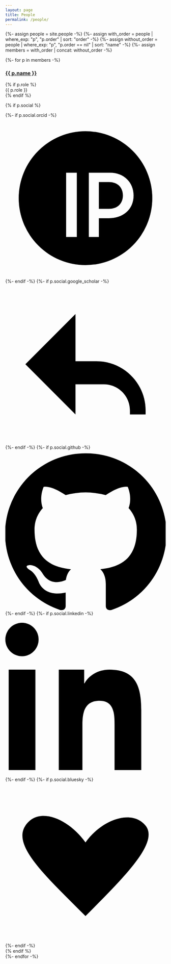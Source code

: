 ```yaml
---
layout: page
title: People
permalink: /people/
---
```


<div class="people-grid">

{%- assign people = site.people -%}
{%- assign with_order = people | where_exp: "p", "p.order" | sort: "order" -%}
{%- assign without_order = people | where_exp: "p", "p.order == nil" | sort: "name" -%}
{%- assign members = with_order | concat: without_order -%}

{%- for p in members -%}
<article class="person-card">
  <a class="person-photo" href="{{ p.url | relative_url }}" {% if p.photo %}style="background-image:url('{{ p.photo | relative_url }}');"{% endif %} aria-label="{{ p.name }}"></a>

  <h3 class="person-name"><a href="{{ p.url | relative_url }}">{{ p.name }}</a></h3>
  {% if p.role %}<div class="person-role">{{ p.role }}</div>{% endif %}

  {% if p.social %}
  <div class="avatar-social">
      {%- if p.social.orcid -%}
      <a href="{{ p.social.orcid }}" aria-label="ORCID" target="_blank" rel="noopener">
        <svg viewBox="0 0 24 24" aria-hidden="true"><path d="M12 2a10 10 0 1 0 .001 20.001A10 10 0 0 0 12 2zm-2.9 6.2h1.6v9.6H9.1V8.2zm3.4 0h3.2c2 0 3.5 1.4 3.5 3.4 0 2.2-1.7 3.4-3.7 3.4h-1.5v2.8h-1.5V8.2zm1.5 1.4v4h1.5c1.4 0 2.1-.9 2.1-2s-.7-2-2.1-2h-1.5z"/></svg>
      </a>
      {%- endif -%}
      {%- if p.social.google_scholar -%}
      <a href="{{ p.social.google_scholar }}" aria-label="Google Scholar" target="_blank" rel="noopener">
        <svg viewBox="0 0 24 24" aria-hidden="true"><path d="M10.5 4.5L3 12l7.5 7.5V15h4.25c2.15 0 3.9 1.75 3.9 3.9v.6H21v-.6c0-4.05-3.3-7.35-7.35-7.35H10.5V4.5z"/></svg>
      </a>
      {%- endif -%}
      {%- if p.social.github -%}
      <a href="{{ p.social.github }}" aria-label="GitHub" target="_blank" rel="noopener">
        <svg viewBox="0 0 24 24" aria-hidden="true"><path d="M12 .5a12 12 0 0 0-3.79 23.4c.6.11.82-.26.82-.58v-2.02c-3.34.73-4.04-1.61-4.04-1.61-.55-1.4-1.34-1.77-1.34-1.77-1.09-.74.08-.73.08-.73 1.2.09 1.83 1.24 1.83 1.24 1.07 1.83 2.82 1.3 3.5.99.11-.78.42-1.3.77-1.6-2.66-.3-5.46-1.33-5.46-5.92 0-1.31.47-2.38 1.24-3.22-.12-.3-.54-1.52.12-3.17 0 0 1.01-.32 3.3 1.23a11.5 11.5 0 0 1 6 0c2.29-1.55 3.3-1.23 3.3-1.23.66 1.65.24 2.87.12 3.17.77.84 1.24 1.91 1.24 3.22 0 4.6-2.8 5.61-5.47 5.91.43.37.82 1.1.82 2.22v3.29c0 .32.22.7.83.58A12 12 0 0 0 12 .5z"/></svg>
      </a>
      {%- endif -%}
      {%- if p.social.linkedin -%}
      <a href="{{ p.social.linkedin }}" aria-label="LinkedIn" target="_blank" rel="noopener">
        <svg viewBox="0 0 24 24" aria-hidden="true"><path d="M4.98 3.5C4.98 4.88 3.87 6 2.5 6S0 4.88 0 3.5 1.12 1 2.5 1s2.48 1.12 2.48 2.5zM.5 8h4V23h-4zM8 8h3.8v2.05h.05c.53-1 1.82-2.05 3.75-2.05 4 0 4.75 2.63 4.75 6.05V23h-4v-6.7c0-1.6-.03-3.65-2.23-3.65-2.24 0-2.58 1.74-2.58 3.54V23H8z"/></svg>
      </a>
      {%- endif -%}
      {%- if p.social.bluesky -%}
      <a href="{{ p.social.bluesky }}" aria-label="Bluesky" target="_blank" rel="noopener">
        <svg viewBox="0 0 24 24" aria-hidden="true"><path d="M12 9c2.5-3.5 7-5 9-2.5S18 14 12 20C6 14 1 9.5 3 6.5S9.5 5.5 12 9z"/></svg>
      </a>
      {%- endif -%}
  </div>
  {% endif %}
</article>
{%- endfor -%}
</div>
